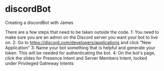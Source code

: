 # discordBot
Creating a discordBot with James

There are a few steps that need to be taken outside the code.
1: You need to make sure you are an admin on the Discord server you want your bot to live on.
2: Go to https://discord.com/developers/applications and click "New Application"
3: Name your bot something that is helpful and generate your token.  This will be needed for authenticating the bot.
4: On the bot's page, click the slides for Presence Intent and Server Members Intent, locked under Privileged Gatreway Intents
